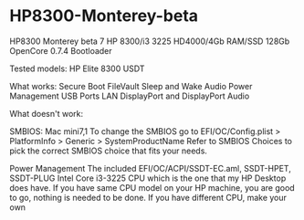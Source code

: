 # HP8300-Monterey-beta
HP8300 Monterey beta 7
 HP 8300/i3 3225 HD4000/4Gb RAM/SSD 128Gb OpenCore 0.7.4 Bootloader

Tested models:
HP Elite 8300 USDT

What works:
Secure Boot
FileVault
Sleep and Wake
Audio
Power Management
USB Ports
LAN
DisplayPort and DisplayPort Audio

What doesn't work:

SMBIOS: Mac mini7,1
To change the SMBIOS go to EFI/OC/Config.plist > PlatformInfo > Generic > SystemProductName Refer to SMBIOS Choices to pick the correct SMBIOS choice that fits your needs.

Power Management
The included EFI/OC/ACPI/SSDT-EC.aml, SSDT-HPET, SSDT-PLUG Intel Core i3-3225 CPU which is the one that my HP Desktop does have. If you have same CPU model on your HP machine, you are good to go, nothing is needed to be done.
If you have different CPU, make your own
